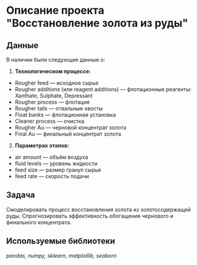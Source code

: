 # Описание проекта "Восстановление золота из руды"

## Данные

В наличии были следующие данные о:

1. **Технологическом процессе:**

- Rougher feed — исходное сырье
- Rougher additions (или reagent additions) — флотационные реагенты: Xanthate, Sulphate, Depressant
- Rougher process — флотация
- Rougher tails — отвальные хвосты
- Float banks — флотационная установка
- Cleaner process — очистка
- Rougher Au — черновой концентрат золота
- Final Au — финальный концентрат золота

2. **Параметрах этапов:**

- air amount — объём воздуха
- fluid levels — уровень жидкости
- feed size — размер гранул сырья
- feed rate — скорость подачи

## Задача
Смоделировать процесс восстановления золота из золотосодержащей руды. Спрогнозировать эффективность обогащения чернового и финального концентрата.

## Используемые библиотеки

*pandas, numpy, sklearn, matplotlib, seaborn*